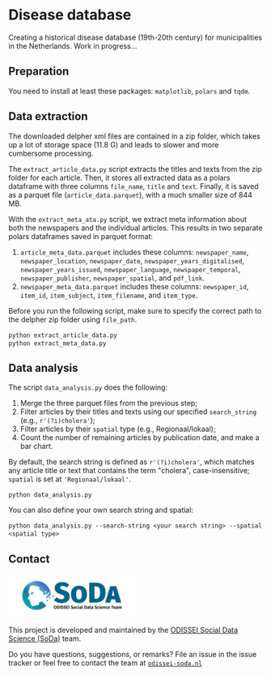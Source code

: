 # Disease database 

Creating a historical disease database (19th-20th century) for municipalities in the Netherlands. Work in progress...

## Preparation
You need to install at least these packages: `matplotlib`, `polars` and `tqdm`. 

## Data extraction
The downloaded delpher xml files are contained in a zip folder, which takes up a lot of storage space (11.8 G) 
and leads to slower and more cumbersome processing. 

The `extract_article_data.py` script extracts the titles and texts from the zip folder for each article.
Then, it stores all extracted data as a polars dataframe with three columns `file_name`, `title` and `text`.
Finally, it is saved as a parquet file (`article_data.parquet`), with a much smaller size of 844 MB. 

With the `extract_meta_ata.py` script, we extract meta information about both the newspapers and the individual articles.
This results in two separate polars dataframes saved in parquet format:

1) `article_meta_data.parquet` includes these columns: `newspaper_name`, `newspaper_location`,
   `newspaper_date`, `newspaper_years_digitalised`, `newspaper_years_issued`, `newspaper_language`, `newspaper_temporal`,
   `newspaper_publisher`, `newspaper_spatial`, and `pdf_link`.
2) `newspaper_meta_data.parquet` includes these columns: `newspaper_id`, `item_id`, `item_subject`, `item_filename`, and `item_type`.

Before you run the following script, make sure to specify the correct path to the delpher zip folder using `file_path`.

```
python extract_article_data.py
python extract_meta_data.py
```

## Data analysis
The script `data_analysis.py` does the following:

1. Merge the three parquet files from the previous step;
2. Filter articles by their titles and texts using our specified `search_string` (e.g., `r'(?i)cholera'`);
3. Filter articles by their `spatial` type (e.g., Regionaal/lokaal);
4. Count the number of remaining articles by publication date, and make a bar chart. 

By default, the search string is defined as `r'(?i)cholera'`, which matches any article title or text that contains the term "cholera", case-insensitive;
`spatial` is set at `'Regionaal/lokaal'`.

```
python data_analysis.py
```

You can also define your own search string and spatial:
```
python data_analysis.py --search-string <your search string> --spatial <spatial type>
```


## Contact

<img src="./img/soda_logo.png" alt="SoDa logo" width="250px"/>

This project is developed and maintained by the [ODISSEI Social Data
Science (SoDa)](https://odissei-soda.nl) team.

Do you have questions, suggestions, or remarks? File an issue in the
issue tracker or feel free to contact the team at [`odissei-soda.nl`](https://odissei-soda.nl)

